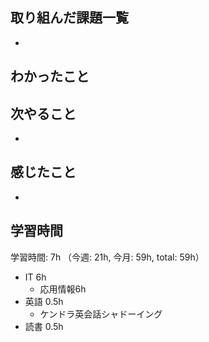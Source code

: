 ## 取り組んだ課題一覧
- 
## わかったこと

## 次やること
- 
## 感じたこと
- 
## 学習時間
学習時間: 7h （今週: 21h, 今月: 59h, total: 59h）
- IT 6h
  - 応用情報6h
- 英語 0.5h
  - ケンドラ英会話シャドーイング
- 読書 0.5h



